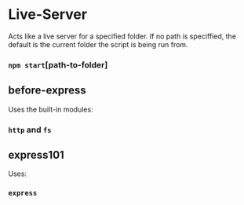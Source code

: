 # Live-Server

Acts like a live server for a specified folder. If no path is speciffied, the default is the current folder the script is being run from.
### `npm start`[path-to-folder]

## before-express
Uses the built-in modules: 
### `http` and `fs`


## express101
Uses: 
### `express`
